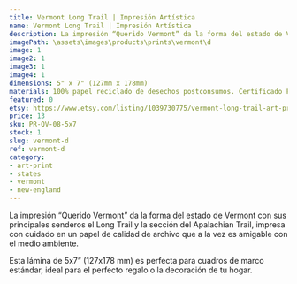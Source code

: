 ```yaml
---
title: Vermont Long Trail | Impresión Artística
name: Vermont Long Trail | Impresión Artística
description: La impresión “Querido Vermont” da la forma del estado de Vermont con sus principales senderos el Long Trail y la sección del Apalachian Trail, impresa con cuidado en un papel de calidad de archivo que a la vez es amigable con el medio ambiente.
imagePath: \assets\images\products\prints\vermont\d
image: 1
image2: 1
image3: 1
image4: 1
dimensions: 5" x 7" (127mm x 178mm)
materials: 100% papel reciclado de desechos postconsumos. Certificado FSC.
featured: 0
etsy: https://www.etsy.com/listing/1039730775/vermont-long-trail-art-print-thick
price: 13
sku: PR-QV-08-5x7
stock: 1
slug: vermont-d
ref: vermont-d
category:
- art-print
- states
- vermont
- new-england
---
```

La impresión “Querido Vermont” da la forma del estado de Vermont con sus principales senderos el Long Trail y la sección del Apalachian Trail, impresa con cuidado en un papel de calidad de archivo que a la vez es amigable con el medio ambiente.

Esta lámina de 5x7” (127x178 mm) es perfecta para cuadros de marco estándar, ideal para el perfecto regalo o la decoración de tu hogar.
